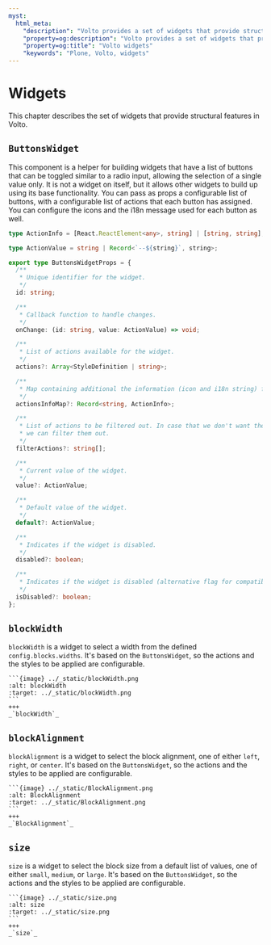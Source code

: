 ```yaml
---
myst:
  html_meta:
    "description": "Volto provides a set of widgets that provide structural features."
    "property=og:description": "Volto provides a set of widgets that provide structural features."
    "property=og:title": "Volto widgets"
    "keywords": "Plone, Volto, widgets"
---
```


# Widgets

This chapter describes the set of widgets that provide structural features in Volto.

## `ButtonsWidget`

This component is a helper for building widgets that have a list of buttons that can be toggled similar to a radio input, allowing the selection of a single value only.
It is not a widget on itself, but it allows other widgets to build up using its base functionality.
You can pass as props a configurable list of buttons, with a configurable list of actions that each button has assigned.
You can configure the icons and the i18n message used for each button as well.

```ts
type ActionInfo = [React.ReactElement<any>, string] | [string, string];

type ActionValue = string | Record<`--${string}`, string>;

export type ButtonsWidgetProps = {
  /**
   * Unique identifier for the widget.
   */
  id: string;

  /**
   * Callback function to handle changes.
   */
  onChange: (id: string, value: ActionValue) => void;

  /**
   * List of actions available for the widget.
   */
  actions?: Array<StyleDefinition | string>;

  /**
   * Map containing additional the information (icon and i18n string) for each action.
   */
  actionsInfoMap?: Record<string, ActionInfo>;

  /**
   * List of actions to be filtered out. In case that we don't want the default ones
   * we can filter them out.
   */
  filterActions?: string[];

  /**
   * Current value of the widget.
   */
  value?: ActionValue;

  /**
   * Default value of the widget.
   */
  default?: ActionValue;

  /**
   * Indicates if the widget is disabled.
   */
  disabled?: boolean;

  /**
   * Indicates if the widget is disabled (alternative flag for compatibility reasons).
   */
  isDisabled?: boolean;
};
```

## `blockWidth`

`blockWidth` is a widget to select a width from the defined `config.blocks.widths`.
It's based on the `ButtonsWidget`, so the actions and the styles to be applied are configurable.

````{card}
```{image} ../_static/blockWidth.png
:alt: blockWidth
:target: ../_static/blockWidth.png
```
+++
_`blockWidth`_
````

## `blockAlignment`

`blockAlignment` is a widget to select the block alignment, one of either `left`, `right`, or `center`.
It's based on the `ButtonsWidget`, so the actions and the styles to be applied are configurable.

````{card}
```{image} ../_static/BlockAlignment.png
:alt: BlockAlignment
:target: ../_static/BlockAlignment.png
```
+++
_`BlockAlignment`_
````

## `size`

`size` is a widget to select the block size from a default list of values, one of either `small`, `medium`, or `large`.
It's based on the `ButtonsWidget`, so the actions and the styles to be applied are configurable.

````{card}
```{image} ../_static/size.png
:alt: size
:target: ../_static/size.png
```
+++
_`size`_
````
